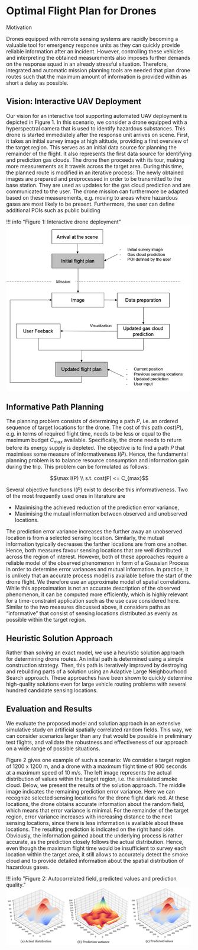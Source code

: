 # Optimal Flight Plan for Drones

Motivation

Drones equipped with remote sensing systems are rapidly becoming a valuable tool for emergency response units as they
can quickly provide reliable information after an incident. However, controlling these vehicles and interpreting the
obtained measurements also imposes further demands on the response squad in an already stressful situation. Therefore,
integrated and automatic mission planning tools are needed that plan drone routes such that the maximum amount of
information is provided within as short a delay as possible.

## Vision: Interactive UAV Deployment

Our vision for an interactive tool supporting automated UAV deployment is depicted in Figure 1. In this scenario, we
consider a drone equipped with a hyperspectral camera that is used to identify hazardous substances. This drone is
started immediately after the response unit arrives on scene. First, it takes an initial survey image at high altitude,
providing a first overview of the target region. This serves as an initial data source for planning the remainder of the
flight. It also represents the first data source for identifying and prediction gas clouds. The drone then proceeds with
its tour, making more measurements as it travels across the target area. During this time, the planned route is modified
in an iterative process: The newly obtained images are prepared and preprocessed in order to be transmitted to the base
station. They are used as updates for the gas cloud prediction and are communicated to the user. The drone mission can
furthermore be adapted based on these measurements, e.g. moving to areas where hazardous gases are most likely to be
present. Furthermore, the user can define additional POIs such as public building

!!! info "Figure 1: Interactive drone deployment"
    ![](deployment.png)


## Informative Path Planning

The planning problem consists of determining a path $P$, i.e. an ordered sequence of target locations for the drone. The
cost of this path $cost(P)$, e.g. in terms of required flight time, needs to be less or equal to the maximum budget
$C_{max}$ available. Specifically, the drone needs to return before its energy supply is depleted. The objective is to
find a path $P$ that maximises some measure of informativeness $I(P)$. Hence, the fundamental planning problem is to
balance resource consumption and information gain during the trip. This problem can be formulated as follows:

$$\max I(P) \\
s.t. cost(P) <= C_{max}$$

Several objective functions $I(P)$ exist to describe this informativeness.
Two of the most frequently used ones in literature are
- Maximising the achieved reduction of the prediction error variance,
- Maximising the mutual information between observed and unobserved locations.

The prediction error variance increases the further away an unobserved location is from a selected sensing location.
Similarly, the mutual information typically decreases the farther locations are from one another. Hence, both measures
favour sensing locations that are well distributed across the region of interest. However, both of these approaches
require a reliable model of the observed phenomenon in form of a Gaussian Process in order to determine error variances
and mutual information. In practice, it is unlikely that an accurate process model is available before the start of the
drone flight. We therefore use an approximate model of spatial correlations. While this approximation is not an accurate
description of the observed phenomenon, it can be computed more efficiently, which is highly relevant for a
time-constraint application such as the use case considered here. Similar to the two measures discussed above, it
considers paths as “informative” that consist of sensing locations distributed as evenly as possible within the target
region.

## Heuristic Solution Approach

Rather than solving an exact model, we use a heuristic solution approach for determining drone routes. An initial path
is determined using a simple construction strategy. Then, this path is iteratively improved by destroying and rebuilding
parts of a solution using an Adaptive Large Neighbourhood Search approach. These approaches have been shown to quickly
determine high-quality solutions even for large vehicle routing problems with several hundred candidate sensing
locations.

## Evaluation and Results

We evaluate the proposed model and solution approach in an extensive simulative study on artificial spatially correlated
random fields. This way, we can consider scenarios larger than any that would be possible in preliminary test flights,
and validate the robustness and effectiveness of our approach on a wide range of possible situations.

Figure 2 gives one example of such a scenario: We consider a target region of 1200 x 1200 m, and a drone with a maximum
flight time of 900 seconds at a maximum speed of 10 m/s. The left image represents the actual distribution of values
within the target region, i.e. the simulated smoke cloud. Below, we present the results of the solution approach. The
middle image indicates the remaining prediction error variance. Here we can recognize selected sensing locations for the
drone flight dark red. At these locations, the drone obtains accurate information about the random field, which means
that error variance is minimal. For the remainder of the target region, error variance increases with increasing
distance to the next sensing locations, since there is less information is available about these locations. The
resulting prediction is indicated on the right hand side. Obviously, the information gained about the underlying process
is rather accurate, as the prediction closely follows the actual distribution. Hence, even though the maximum flight
time would be insufficient to survey each location within the target area, it still allows to accurately detect the
smoke cloud and to provide detailed information about the spatial distribution of hazardous gases.

!!! info "Figure 2: Autocorrelated field, predicted values and prediction quality."
    ![](evaluation_example.png)
